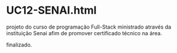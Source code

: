 # UC12-SENAI.html

projeto do curso de programação Full-Stack ministrado através da instituição Senai
afim de promover certificado técnico na área. 


finalizado.
